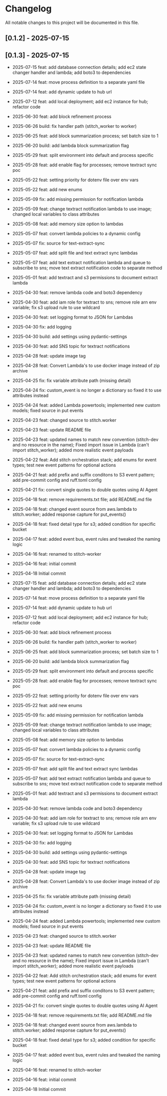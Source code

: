 # Changelog

All notable changes to this project will be documented in this file.
## [0.1.2] - 2025-07-15
## [0.1.3] - 2025-07-15
- 2025-07-15 feat: add database connection details; add ec2 state changer handler and lambda; add boto3 to dependencies
- 2025-07-14 feat: move process definition to a separate yaml file
- 2025-07-14 feat: add dynamic update to hub url
- 2025-07-12 feat: add local deployment; add ec2 instance for hub; refactor code
- 2025-06-30 feat: add block refinement process
- 2025-06-26 build: fix handler path (stitch_worker to worker)
- 2025-06-25 feat: add block summarization process; set batch size to 1
- 2025-06-20 build: add lambda block summarization flag
- 2025-05-29 feat: split environment into default and process specific
- 2025-05-28 feat: add enable flag for processes; remove textract sync poc
- 2025-05-22 feat: setting priority for dotenv file over env vars
- 2025-05-22 feat: add new enums
- 2025-05-09 fix: add missing permission for notification lambda
- 2025-05-09 feat: change textract notification lambda to use image; changed local variables to class attributes
- 2025-05-08 feat: add memory size option to lambdas
- 2025-05-07 feat: convert lambda policies to a dynamic config
- 2025-05-07 fix: source for text-extract-sync
- 2025-05-07 feat: add split file and text extract sync lambdas
- 2025-05-07 feat: add text extract notification lambda and queue to subscribe to sns; move text extract notification code to separate method
- 2025-05-01 feat: add textract and s3 permissions to document extract lambda
- 2025-04-30 feat: remove lambda code and boto3 dependency
- 2025-04-30 feat: add iam role for textract to sns; remove role arn env variable; fix s3 upload rule to use wildcard
- 2025-04-30 feat: set logging format to JSON for Lambdas
- 2025-04-30 fix: add logging
- 2025-04-30 build: add settings using pydantic-settings
- 2025-04-30 feat: add SNS topic for textract notifications
- 2025-04-28 feat: update image tag
- 2025-04-28 feat: Convert Lambda's to use docker image instead of zip archive
- 2025-04-25 fix: fix variable attribute path (missing detail)
- 2025-04-24 fix: custom_event is no longer a dictionary so fixed it to use attributes instead
- 2025-04-24 feat: added Lambda powertools; implemented new custom models; fixed source in put events
- 2025-04-23 feat: changed source to stitch.worker
- 2025-04-23 feat: update README file
- 2025-04-23 feat: updated names to match new convention (stitch-dev and no resource in the name); Fixed import issue in Lambda (can't import stitch_worker); added more realistic event payloads
- 2025-04-22 feat: Add stitch orchestration stack; add enums for event types; test new event patterns for optional actions
- 2025-04-21 feat: add prefix and suffix conditons to S3 event pattern; add pre-commit config and ruff.toml config
- 2025-04-21 fix: convert single quotes to double quotes using AI Agent
- 2025-04-18 feat: remove requirements.txt file; add README.md file
- 2025-04-18 feat: changed event source from aws.lambda to stitch.worker; added response capture for put_events()
- 2025-04-18 feat: fixed detail type for s3; added condition for specific bucket
- 2025-04-17 feat: added event bus, event rules and tweaked the naming logic
- 2025-04-16 feat: renamed to stitch-worker
- 2025-04-16 feat: initial commit
- 2025-04-18 Initial commit

- 2025-07-15 feat: add database connection details; add ec2 state changer handler and lambda; add boto3 to dependencies
- 2025-07-14 feat: move process definition to a separate yaml file
- 2025-07-14 feat: add dynamic update to hub url
- 2025-07-12 feat: add local deployment; add ec2 instance for hub; refactor code
- 2025-06-30 feat: add block refinement process
- 2025-06-26 build: fix handler path (stitch_worker to worker)
- 2025-06-25 feat: add block summarization process; set batch size to 1
- 2025-06-20 build: add lambda block summarization flag
- 2025-05-29 feat: split environment into default and process specific
- 2025-05-28 feat: add enable flag for processes; remove textract sync poc
- 2025-05-22 feat: setting priority for dotenv file over env vars
- 2025-05-22 feat: add new enums
- 2025-05-09 fix: add missing permission for notification lambda
- 2025-05-09 feat: change textract notification lambda to use image; changed local variables to class attributes
- 2025-05-08 feat: add memory size option to lambdas
- 2025-05-07 feat: convert lambda policies to a dynamic config
- 2025-05-07 fix: source for text-extract-sync
- 2025-05-07 feat: add split file and text extract sync lambdas
- 2025-05-07 feat: add text extract notification lambda and queue to subscribe to sns; move text extract notification code to separate method
- 2025-05-01 feat: add textract and s3 permissions to document extract lambda
- 2025-04-30 feat: remove lambda code and boto3 dependency
- 2025-04-30 feat: add iam role for textract to sns; remove role arn env variable; fix s3 upload rule to use wildcard
- 2025-04-30 feat: set logging format to JSON for Lambdas
- 2025-04-30 fix: add logging
- 2025-04-30 build: add settings using pydantic-settings
- 2025-04-30 feat: add SNS topic for textract notifications
- 2025-04-28 feat: update image tag
- 2025-04-28 feat: Convert Lambda's to use docker image instead of zip archive
- 2025-04-25 fix: fix variable attribute path (missing detail)
- 2025-04-24 fix: custom_event is no longer a dictionary so fixed it to use attributes instead
- 2025-04-24 feat: added Lambda powertools; implemented new custom models; fixed source in put events
- 2025-04-23 feat: changed source to stitch.worker
- 2025-04-23 feat: update README file
- 2025-04-23 feat: updated names to match new convention (stitch-dev and no resource in the name); Fixed import issue in Lambda (can't import stitch_worker); added more realistic event payloads
- 2025-04-22 feat: Add stitch orchestration stack; add enums for event types; test new event patterns for optional actions
- 2025-04-21 feat: add prefix and suffix conditons to S3 event pattern; add pre-commit config and ruff.toml config
- 2025-04-21 fix: convert single quotes to double quotes using AI Agent
- 2025-04-18 feat: remove requirements.txt file; add README.md file
- 2025-04-18 feat: changed event source from aws.lambda to stitch.worker; added response capture for put_events()
- 2025-04-18 feat: fixed detail type for s3; added condition for specific bucket
- 2025-04-17 feat: added event bus, event rules and tweaked the naming logic
- 2025-04-16 feat: renamed to stitch-worker
- 2025-04-16 feat: initial commit
- 2025-04-18 Initial commit
